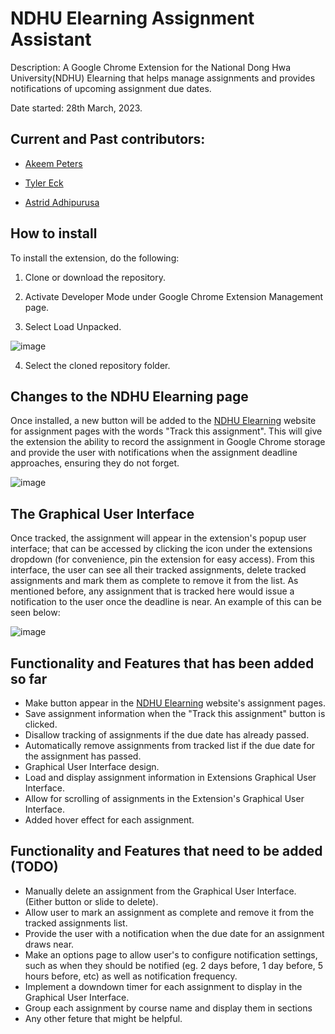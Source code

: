 # NDHU Elearning Assignment Assistant
Description: A Google Chrome Extension for the National Dong Hwa University(NDHU) Elearning that helps manage assignments and provides notifications of upcoming assignment due dates.

Date started: 28th March, 2023.

## Current and Past contributors:
- [Akeem Peters](https://github.com/Ake3m)

- [Tyler Eck](https://github.com/Tylereck81)

- [Astrid Adhipurusa ](https://github.com/scarstreet)

## How to install
To install the extension, do the following: 

1. Clone or download the repository.

2. Activate Developer Mode under Google Chrome Extension Management page.

3. Select Load Unpacked.

![image](https://user-images.githubusercontent.com/25711110/228929810-5f1ead29-951d-443c-bd16-7b0b5ecb5c7d.png)

4. Select the cloned repository folder.

## Changes to the NDHU Elearning page

Once installed, a new button will be added to the [NDHU Elearning](http://www.elearn.ndhu.edu.tw/moodle/index.php?lang=en_utf8) website for assignment pages with the words "Track this assignment". This will give the extension the ability to record the assignment in Google Chrome storage and provide the user with notifications when the assignment deadline approaches, ensuring they do not forget.

![image](https://user-images.githubusercontent.com/25711110/228928754-e535891d-985a-4f19-9a26-582bc8869c50.png)

## The Graphical User Interface
Once tracked, the assignment will appear in the extension's popup user interface; that can be accessed by clicking the icon under the extensions dropdown (for convenience, pin the extension for easy access). From this interface, the user can see all their tracked assignments, delete tracked assignments and mark them as complete to remove it from the list. As mentioned before, any assignment that is tracked here would issue a notification to the user once the deadline is near. 
An example of this can be seen below:

![image](https://user-images.githubusercontent.com/25711110/228929019-7cba939b-dd6d-48c5-bbf9-01798e347156.png)

## Functionality and Features that has been added so far
- Make button appear in the [NDHU Elearning](http://www.elearn.ndhu.edu.tw/moodle/index.php?lang=en_utf8) website's assignment pages.
- Save assignment information when the "Track this assignment" button is clicked. 
- Disallow tracking of assignments if the due date has already passed.
- Automatically remove assignments from tracked list if the due date for the assignment has passed.
- Graphical User Interface design.
- Load and display assignment information in Extensions Graphical User Interface.
- Allow for scrolling of assignments in the Extension's Graphical User Interface.
- Added hover effect for each assignment.

## Functionality and Features that need to be added (TODO)
- Manually delete an assignment from the Graphical User Interface. (Either button or slide to delete).
- Allow user to mark an assignment as complete and remove it from the tracked assignments list.
- Provide the user with a notification when the due date for an assignment draws near.
- Make an options page to allow user's to configure notification settings, such as when they should be notified (eg. 2 days before, 1 day before, 5 hours before, etc) as well as notification frequency.
- Implement a downdown timer for each assignment to display in the Graphical User Interface.
- Group each assignment by course name and display them in sections
- Any other feture that might be helpful. 
